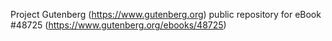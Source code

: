 Project Gutenberg (https://www.gutenberg.org) public repository for eBook #48725 (https://www.gutenberg.org/ebooks/48725)

